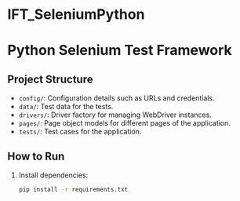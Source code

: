 # IFT_SeleniumPython

# Python Selenium Test Framework

## Project Structure
- `config/`: Configuration details such as URLs and credentials.
- `data/`: Test data for the tests.
- `drivers/`: Driver factory for managing WebDriver instances.
- `pages/`: Page object models for different pages of the application.
- `tests/`: Test cases for the application.

## How to Run
1. Install dependencies:
   ```bash
   pip install -r requirements.txt

